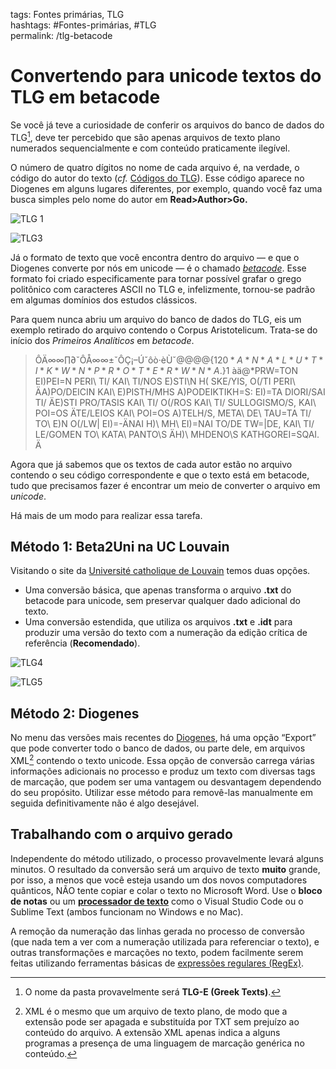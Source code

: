 tags: Fontes primárias, TLG  
hashtags: #Fontes-primárias, #TLG  
permalink: /tlg-betacode

# Convertendo para unicode textos do TLG em betacode

Se você já teve a curiosidade de conferir os arquivos do banco de dados do TLG[^1], deve ter percebido que são apenas arquivos de texto plano numerados sequencialmente e com conteúdo praticamente ilegível.  

O número de quatro dígitos no nome de cada arquivo é, na verdade, o código do autor do texto (*cf.* [Códigos do TLG](tlg-ref)). Esse código aparece no Diogenes em alguns lugares diferentes, por exemplo, quando você faz uma busca simples pelo nome do autor em **Read>Author>Go.**  

![TLG 1](./img/tlg/__tlg2.png)  

![TLG3](./img/tlg/__tlg3.png)  

Já o formato de texto que você encontra dentro do arquivo — e que o Diogenes converte por nós em unicode — é o chamado *[betacode](https://en.wikipedia.org/wiki/Beta_Code)*. Esse formato foi criado especificamente para tornar possível grafar o grego politônico com caracteres ASCII no TLG e, infelizmente, tornou-se padrão em algumas domínios dos estudos clássicos.  

Para quem nunca abriu um arquivo do banco de dados do TLG, eis um exemplo retirado do arquivo contendo o Corpus Aristotelicum. Trata-se do início dos *Primeiros Analíticos* em *betacode*.  

> ÔÄ∞∞∏∂ˇÔÅ∞∞±ˇÔÇ¡–Úˇôò·èÙˇ@@@@{1$20*A*N*A*L*U*T*I*K*W*N *P*R*O*T*E*R*W*N *A.$}1 àä@*PRW=TON EI)PEI=N PERI\ TI/ KAI\ TI/NOS E)STI\N H( SKE/YIS, O(/TI PERI\ ÄA)PO/DEICIN KAI\ E)PISTH/MHS A)PODEIKTIKH=S: EI)=TA DIORI/SAI TI/ ÄE)STI PRO/TASIS KAI\ TI/ O(/ROS KAI\ TI/ SULLOGISMO/S, KAI\ POI=OS ÄTE/LEIOS KAI\ POI=OS A)TELH/S, META\ DE\ TAU=TA TI/ TO\ E)N O(/LW| EI)=-ÄNAI H)\ MH\ EI)=NAI TO/DE TW=|DE, KAI\ TI/ LE/GOMEN TO\ KATA\ PANTO\S ÄH)\ MHDENO\S KATHGOREI=SQAI. Ä  

Agora que já sabemos que os textos de cada autor estão no arquivo contendo o seu código correspondente e que o texto está em betacode, tudo que precisamos fazer é encontrar um meio de converter o arquivo em *unicode*.  

Há mais de um modo para realizar essa tarefa.  

## Método 1: Beta2Uni na UC Louvain  
Visitando o site da [Université catholique de Louvain](https://cental.uclouvain.be/beta2uni) temos duas opções.  
- Uma conversão básica, que apenas transforma o arquivo **.txt** do betacode para unicode, sem preservar qualquer dado adicional do texto.  
- Uma conversão estendida, que utiliza os arquivos **.txt** e **.idt** para produzir uma versão do texto com a numeração da edição crítica de referência (**Recomendado**).  

![TLG4](./img/tlg/__tlg4.png)  

![TLG5](./img/tlg/__tlg5.png)  

## Método 2: Diogenes  
No menu das versões mais recentes do [Diogenes](https://d.iogen.es), há uma opção “Export” que pode converter todo o banco de dados, ou parte dele, em arquivos XML[^2] contendo o texto unicode. Essa opção de conversão carrega várias informações adicionais no processo e produz um texto com diversas tags de marcação, que podem ser uma vantagem ou desvantagem dependendo do seu propósito. Utilizar esse método para removê-las manualmente em seguida definitivamente não é algo desejável.  

## Trabalhando com o arquivo gerado  
Independente do método utilizado, o processo provavelmente levará alguns minutos. O resultado da conversão será um arquivo de texto **muito** grande, por isso, a menos que você esteja usando um dos novos computadores quânticos, NÃO tente copiar e colar o texto no Microsoft Word. Use o **bloco de notas** ou um **[processador de texto](processadores-de-texto)** como o Visual Studio Code ou o Sublime Text (ambos funcionam no Windows e no Mac).  

A remoção da numeração das linhas gerada no processo de conversão (que nada tem a ver com a numeração utilizada para referenciar o texto), e outras transformações e marcações no texto, podem facilmente serem feitas utilizando ferramentas básicas de [expressões regulares (RegEx)](RegEx).  


[^1]: O nome da pasta provavelmente será **TLG-E (Greek Texts)**.  
[^2]: XML é o mesmo que um arquivo de texto plano, de modo que a extensão pode ser apagada e substituída por TXT sem prejuízo ao conteúdo do arquivo. A extensão XML apenas indica a alguns programas a presença de uma linguagem de marcação genérica no conteúdo.  
